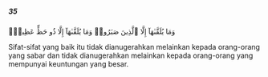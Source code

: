 ##### 35

<span class="ayah">وَمَا يُلَقَّىٰهَآ إِلَّا ٱلَّذِينَ صَبَرُوا۟ وَمَا يُلَقَّىٰهَآ إِلَّا ذُو حَظٍّ عَظِيمٍۢ</span>

<span class="ayah_translation">Sifat-sifat yang baik itu tidak dianugerahkan melainkan kepada orang-orang yang sabar dan tidak dianugerahkan melainkan kepada orang-orang yang mempunyai keuntungan yang besar.</span>

